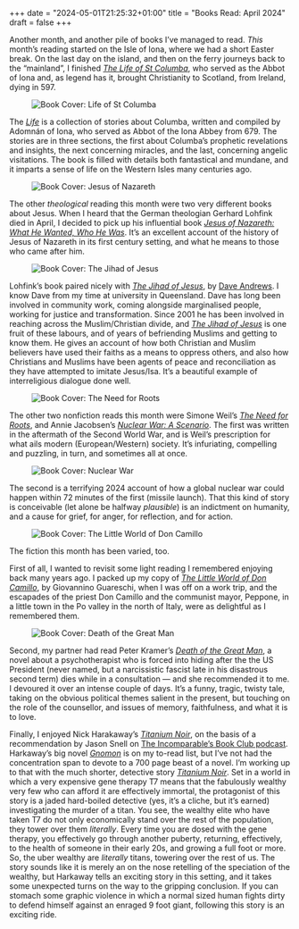 +++
date = "2024-05-01T21:25:32+01:00"
title = "Books Read: April 2024"
draft = false
+++

Another month, and another pile of books I’ve managed to read. *This* month’s reading started on the Isle of Iona, where we had a short Easter break. On the last day on the island, and then on the ferry journeys back to the “mainland”, I finished [*The Life of St Columba*](https://uk.bookshop.org/p/books/life-of-st-columba-adomnan-of-iona/433552?ean=9780140444629), who served as the Abbot of Iona and, as legend has it, brought Christianity to Scotland, from Ireland, dying in 597. 

<!--more-->

<figure class="figure w-25 float-end m-1">
    <img src="/images/covers-april/cvr-adomnan-of-iona.jpg" class="figure-img img-fluid rounded img-thumbnail" alt="Book Cover: Life of St Columba">
</figure>

The [*Life*](https://uk.bookshop.org/p/books/life-of-st-columba-adomnan-of-iona/433552?ean=9780140444629) is a collection of stories about Columba, written and compiled by Adomnán of Iona, who served as Abbot of the Iona Abbey from 679. The stories are in three sections, the first about Columba’s prophetic revelations and insights, the next concerning miracles, and the last, concerning angelic visitations. The book is filled with details both fantastical and mundane, and it imparts a sense of life on the Western Isles many centuries ago.

<figure class="figure w-25 float-start m-1">
    <img src="/images/covers-april/cvr-jesus-of-nazareth.jpg" class="figure-img img-fluid rounded img-thumbnail" alt="Book Cover: Jesus of Nazareth">
</figure>

The other *theological* reading this month were two very different books about
Jesus. When I heard that the German theologian Gerhard Lohfink died in April, I
decided to pick up his influential book [*Jesus of Nazareth: What He Wanted,
Who He
Was*](https://uk.bookshop.org/p/books/jesus-of-nazareth-what-he-wanted-who-he-was-gerhard-lohfink/807075?ean=9780814683088).
It’s an excellent account of the history of Jesus of Nazareth in its first
century setting, and what he means to those who came after him. 

<figure class="figure w-25 float-end m-1">
    <img src="/images/covers-april/cvr-the-jihad-of-jesus.jpg" class="figure-img img-fluid rounded img-thumbnail" alt="Book Cover: The Jihad of Jesus">
</figure>

Lohfink’s book paired
nicely with [*The Jihad of
Jesus*](https://uk.bookshop.org/p/books/the-jihad-of-jesus-the-sacred-nonviolent-struggle-for-justice-dave-andrews/2975069?ean=9781498217743),
by [Dave Andrews](https://www.daveandrews.com.au/). I know Dave from my time at
university in Queensland. Dave has long been involved in community work, coming
alongside marginalised people, working for justice and transformation. Since
2001 he has been involved in reaching across the Muslim/Christian divide, and
[*The Jihad of
Jesus*](https://uk.bookshop.org/p/books/the-jihad-of-jesus-the-sacred-nonviolent-struggle-for-justice-dave-andrews/2975069?ean=9781498217743)
is one fruit of these labours, and of years of befriending Muslims and getting
to know them. He gives an account of how both Christian and Muslim believers
have used their faiths as a means to oppress others, and also how Christians
and Muslims have been agents of peace and reconciliation as they have attempted
to imitate Jesus/Isa. It’s a beautiful example of interreligious dialogue done
well.

<figure class="figure w-25 float-start m-1">
    <img src="/images/covers-april/cvr-the-need-for-roots.jpg" class="figure-img img-fluid rounded img-thumbnail" alt="Book Cover: The Need for Roots">
</figure>

The other two nonfiction reads this month were Simone Weil’s [*The Need for
Roots*](https://uk.bookshop.org/p/books/the-need-for-roots-prelude-to-a-declaration-of-duties-towards-mankind-simone-weil/956068),
and Annie Jacobsen’s [*Nuclear War: A
Scenario*](https://uk.bookshop.org/p/books/nuclear-war-a-scenario-annie-jacobsen/7598736?ean=9781911709596).
The first was written in the aftermath of the Second World War, and is Weil’s
prescription for what ails modern (European/Western) society. It’s infuriating,
compelling and puzzling, in turn, and sometimes all at once. 

<figure class="figure w-25 float-end m-1">
    <img src="/images/covers-april/cvr-nuclear-war.jpg" class="figure-img img-fluid rounded img-thumbnail" alt="Book Cover: Nuclear War">
</figure>


The second is a terrifying 2024 account of how a global nuclear war could
happen within 72 minutes of the first (missile launch). That this kind of story
is conceivable (let alone be halfway *plausible*) is an indictment on humanity,
and a cause for grief, for anger, for reflection, and for action.

<figure class="figure w-25 float-start m-1">
    <img src="/images/covers-april/cvr-the-little-world-of-don-camillo.jpg" class="figure-img img-fluid rounded img-thumbnail" alt="Book Cover: The Little World of Don Camillo">
</figure>

The fiction this month has been varied, too. 


First of all, I wanted to revisit some light reading I remembered enjoying back
many years ago. I packed up my copy of [*The Little World of Don
Camillo*](https://www.amazon.co.uk/Little-World-Don-Camillo-No/dp/1900064073/consequentlyorg),
by Giovannino Guareschi, when I was off on a work trip, and the escapades of
the priest Don Camillo and the communist mayor, Peppone, in a little town in
the Po valley in the north of Italy, were as delightful as I remembered them. 

<figure class="figure w-25 float-end m-1">
    <img src="/images/covers-april/cvr-death-of-the-great-man.jpg" class="figure-img img-fluid rounded img-thumbnail" alt="Book Cover: Death of the Great Man">
</figure>

Second, my partner had read Peter Kramer’s [*Death of the Great
Man*](https://uk.bookshop.org/p/books/death-of-the-great-man-a-novel-peter-d-kramer/7400832?ean=9781637587966),
a novel about a psychotherapist who is forced into hiding after the the US
President (never named, but a narcissistic fascist late in his disastrous
second term) dies while in a consultation — and she recommended it to me. I
devoured it over an intense couple of days. It’s a funny, tragic, twisty tale,
taking on the obvious political themes salient in the present, but touching on
the role of the counsellor, and issues of memory, faithfulness, and what it is
to love. 

Finally, I enjoyed Nick Harakaway’s [*Titanium Noir*](https://uk.bookshop.org/p/books/titanium-noir-nick-harkaway/7251042), on the basis of a recommendation by Jason Snell on [The Incomparable’s Book Club podcast](https://www.theincomparable.com/theincomparable/711/). Harkaway’s big novel [*Gnomon*](https://uk.bookshop.org/p/books/gnomon-nick-harkaway/1671917?ean=9781786090096) is on my to-read list, but I’ve not had the concentration span to devote to a 700 page beast of a novel. I’m working up to that with the much shorter, detective story [*Titanium Noir*](https://uk.bookshop.org/p/books/titanium-noir-nick-harkaway/7251042). Set in a world in which a very expensive gene therapy T7 means that the fabulously wealthy very few who can afford it are effectively immortal, the protagonist of this story is a jaded hard-boiled detective (yes, it’s a cliche, but it’s earned) investigating the murder of a titan. You see, the wealthy elite who have taken T7 do not only economically stand over the rest of the population, they tower over them _literally_. Every time you are dosed with the gene therapy, you effectively go through another puberty, returning, effectively, to the health of someone in their early 20s, and growing a full foot or more. So, the uber wealthy are _literally_ titans, towering over the rest of us. The story sounds like it is merely an on the nose retelling of the speciation of the wealthy, but Harkaway tells an exciting story in this setting, and it takes some unexpected turns on the way to the gripping conclusion. If you can stomach some graphic violence in which a normal sized human fights dirty to defend himself against an enraged 9 foot giant, following this story is an exciting ride.
